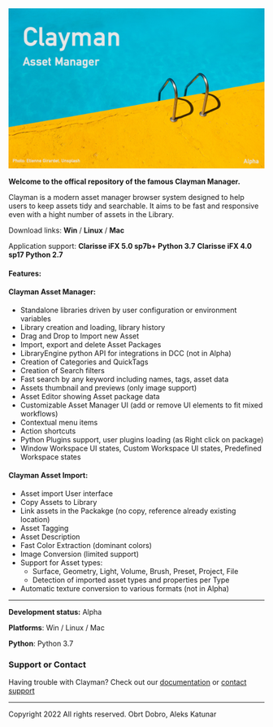 <img src="splash.png">

**Welcome to the offical repository of the famous Clayman Manager.**

Clayman is a modern asset manager browser system designed to help users to keep assets tidy and searchable. It aims to be fast and responsive even with a hight number of assets in the Library.

Download links: **Win** / **Linux** / **Mac**

Application support:
**Clarisse iFX 5.0 sp7b+ Python 3.7**
**Clarisse iFX 4.0 sp17 Python 2.7**

#### Features:

#### Clayman Asset Manager:
  - Standalone libraries driven by user configuration or environment variables
  - Library creation and loading, library history
  - Drag and Drop to Import new Asset
  - Import, export and delete Asset Packages
  - LibraryEngine python API for integrations in DCC (not in Alpha)
  - Creation of Categories and QuickTags
  - Creation of Search filters 
  - Fast search by any keyword including names, tags, asset data
  - Assets thumbnail and previews (only image support)
  - Asset Editor showing Asset package data 
  - Customizable Asset Manager UI (add or remove UI elements to fit mixed workflows)
  - Contextual menu items
  - Action shortcuts
  - Python Plugins support, user plugins loading (as Right click on package)
  - Window Workspace UI states, Custom Workspace UI states, Predefined Workspace states


#### Clayman Asset Import:
  - Asset import User interface
  - Copy Assets to Library
  - Link assets in the Packakge (no copy, reference already existing location)
  - Asset Tagging
  - Asset Description
  - Fast Color Extraction (dominant colors)
  - Image Conversion (limited support)
  - Support for Asset types:
    - Surface, Geometry, Light, Volume, Brush, Preset, Project, File
    - Detection of imported asset types and properties per Type
  - Automatic texture conversion to various formats (not in Alpha)


  ---
  
**Development status:** Alpha

**Platforms**: Win / Linux / Mac

**Python**: Python 3.7


### Support or Contact

Having trouble with Clayman? Check out our [documentation](https://www.clayman.app/help) or [contact support](https://www.clayman.app/support)


  ---
Copyright 2022 All rights reserved. Obrt Dobro, Aleks Katunar
